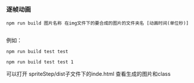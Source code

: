 ### 逐帧动画

```
npm run build 图片名称 在img文件下的要合成的图片的文件夹名 [动画时间(单位秒)]
 
```

例如：

```
npm run build test test
```

```
npm run build test test 1
```

可以打开 spriteStep/dist子文件下的inde.html 查看生成的图片和class
